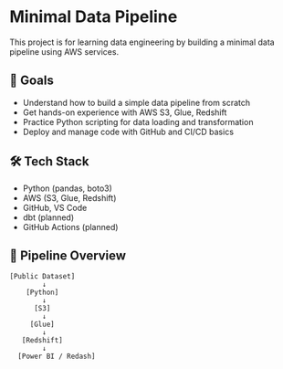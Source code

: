 # Minimal Data Pipeline

This project is for learning data engineering by building a minimal data pipeline using AWS services.

## 🚀 Goals

- Understand how to build a simple data pipeline from scratch
- Get hands-on experience with AWS S3, Glue, Redshift
- Practice Python scripting for data loading and transformation
- Deploy and manage code with GitHub and CI/CD basics

## 🛠 Tech Stack

- Python (pandas, boto3)
- AWS (S3, Glue, Redshift)
- GitHub, VS Code
- dbt (planned)
- GitHub Actions (planned)

## 📂 Pipeline Overview

```text
[Public Dataset]
        ↓
    [Python]
        ↓
      [S3]
        ↓
     [Glue]
        ↓
   [Redshift]
        ↓
  [Power BI / Redash]
